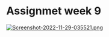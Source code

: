 # Assignmet week 9

[![Screenshot-2022-11-29-035521.png](https://i.postimg.cc/KY1SB1RB/Screenshot-2022-11-29-035521.png)](https://postimg.cc/B8fVGQ5n)